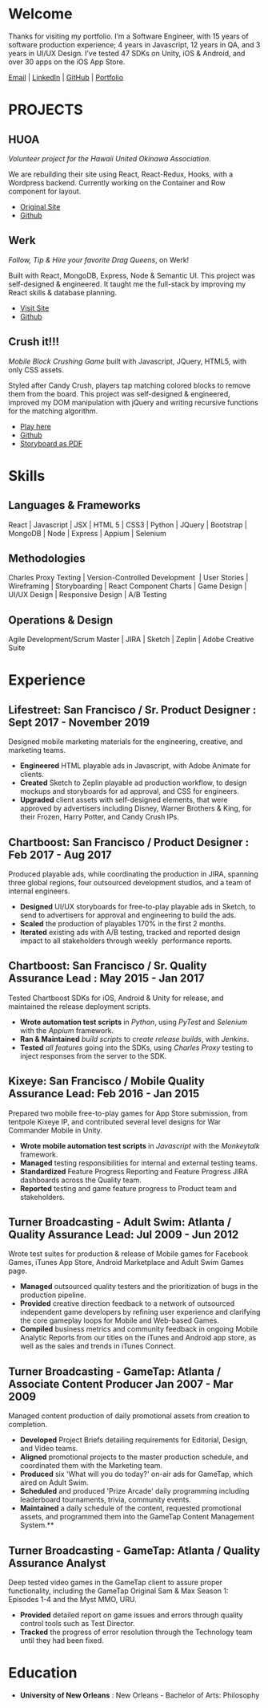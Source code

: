 # Welcome

Thanks for visiting my portfolio. I’m a Software Engineer, with 15 years of software production experience; 4 years in Javascript, 12 years in QA, and 3 years in UI/UX Design. I’ve tested 47 SDKs on Unity, iOS & Android, and over 30 apps on the iOS App Store.

[Email](mailto:me@jasontoups.com) | [LinkedIn](https://www.linkedin.com/in/jasontoups/) | [GitHub](https://github.com/JasonToups) | [Portfolio](https://jasontoups.github.io/)

# PROJECTS

## **HUOA**

_Volunteer project for the Hawaii United Okinawa Association_.

We are rebuilding their site using React, React-Redux, Hooks, with a Wordpress backend. Currently working on the Container and Row component for layout.

- [Original Site](https://huoa.org/)
- [Github](https://github.com/Hawaian-United-Okinawa-Association)

## **Werk**

_Follow, Tip & Hire your favorite Drag Queens_, on Werk!

Built with React, MongoDB, Express, Node & Semantic UI. This project was self-designed & engineered. It taught me the full-stack by improving my React skills & database planning.

- [Visit Site](https://jasontoups.github.io/werk/)
- [Github](https://github.com/JasonToups/werk)

## **Crush it!!!**

_Mobile Block Crushing Game_ built with Javascript, JQuery, HTML5, with only CSS assets.

Styled after Candy Crush, players tap matching colored blocks to remove them from the board. This project was self-designed & engineered, improved my DOM manipulation with jQuery and writing recursive functions for the matching algorithm.

- [Play here](https://jasontoups.github.io/CrushIt-BlockCrusherGame/)
- [Github](https://github.com/JasonToups/CrushIt-BlockCrusherGame)
- [Storyboard as PDF](https://github.com/JasonToups/CrushIt-BlockCrusherGame/blob/master/design/CrushIt-Storyboard.pdf)

# Skills

## Languages & Frameworks

React | Javascript | JSX | HTML 5 | CSS3 | Python | JQuery | Bootstrap | MongoDB | Node | Express | Appium | Selenium

## Methodologies

Charles Proxy Texting | Version-Controlled Development  | User Stories | Wireframing | Storyboarding | React Component Charts | Game Design | UI/UX Design | Responsive Design | A/B Testing

## Operations & Design

Agile Development/Scrum Master | JIRA | Sketch | Zeplin | Adobe Creative Suite

# Experience

## Lifestreet: San Francisco / Sr. Product Designer : Sept 2017 - November 2019

Designed mobile marketing materials for the engineering, creative, and marketing teams.

- **Engineered** HTML playable ads in Javascript, with Adobe Animate for clients.
- **Created** Sketch to Zeplin playable ad production workflow, to design mockups and storyboards for ad approval, and CSS for engineers.
- **Upgraded** client assets with self-designed elements, that were approved by advertisers including Disney, Warner Brothers & King, for their Frozen, Harry Potter, and Candy Crush IPs.

## Chartboost: San Francisco / Product Designer : Feb 2017 - Aug 2017

Produced playable ads, while coordinating the production in JIRA, spanning three global regions, four outsourced development studios, and a team of internal engineers.

- **Designed** UI/UX storyboards for free-to-play playable ads in Sketch, to send to advertisers for approval and engineering to build the ads.
- **Scaled** the production of playables 170% in the first 2 months.
- **Iterated** existing ads with A/B testing, tracked and reported design impact to all stakeholders through weekly  performance reports.

## Chartboost: San Francisco / Sr. Quality Assurance Lead : May 2015 - Jan 2017

Tested Chartboost SDKs for iOS, Android & Unity for release, and maintained the release deployment scripts.

- **Wrote automation test scripts** in _Python_, using _PyTest_ and _Selenium_ with the _Appium_ framework.
- **Ran & Maintained** _build scripts_ to _create release builds_, with _Jenkins_.
- **Tested** _all features_ going into the SDKs, using _Charles Proxy_ testing to inject responses from the server to the SDK.

## Kixeye: San Francisco / Mobile Quality Assurance Lead: Feb 2016 - Jan 2015

Prepared two mobile free-to-play games for App Store submission, from tentpole Kixeye IP, and contributed several level designs for War Commander Mobile in Unity.

- **Wrote mobile automation test scripts** in _Javascript_ with the _Monkeytalk_ framework.
- **Managed** testing responsibilities for internal and external testing teams.
- **Standardized** Feature Progress Reporting and Feature Progress JIRA dashboards across the Quality team.
- **Reported** testing and game feature progress to Product team and stakeholders.

## Turner Broadcasting - Adult Swim: Atlanta / Quality Assurance Lead: Jul 2009 - Jun 2012

Wrote test suites for production & release of Mobile games for Facebook Games, iTunes App Store, Android Marketplace and Adult Swim Games page.

- **Managed** outsourced quality testers and the prioritization of bugs in the production pipeline.
- **Provided** creative direction feedback to a network of outsourced independent game developers by refining user experience and clarifying the core gameplay loops for Mobile and Web-based Games.
- **Compiled** business metrics and community feedback in ongoing Mobile Analytic Reports from our titles on the iTunes and Android app store, as well as the sales and trends in iTunes Connect.

## Turner Broadcasting - GameTap: Atlanta / Associate Content Producer Jan 2007 - Mar 2009

Managed content production of daily promotional assets from creation to completion.

- **Developed** Project Briefs detailing requirements for Editorial, Design, and Video teams.
- **Aligned** promotional projects to the master production schedule, and coordinated them with the Marketing team.
- **Produced** six 'What will you do today?' on-air ads for GameTap, which aired on Adult Swim.
- **Scheduled** and produced 'Prize Arcade' daily programming including leaderboard tournaments, trivia, community events.
- **Maintained** a daily schedule of the content, requested promotional assets, and programmed them into the GameTap Content Management System.\*\*

## Turner Broadcasting - GameTap: Atlanta / Quality Assurance Analyst

Deep tested video games in the GameTap client to assure proper functionality, including the GameTap Original Sam & Max Season 1: Episodes 1-4 and the Myst MMO, URU.

- **Provided** detailed report on game issues and errors through quality control tools such as Test Director.
- **Tracked** the progress of error resolution through the Technology team until they had been fixed.

# Education

- **University of New Orleans** : New Orleans - Bachelor of Arts: Philosophy
